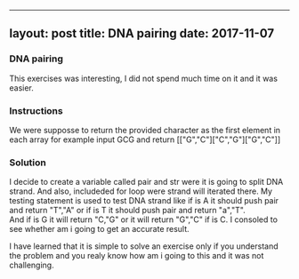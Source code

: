 
---
layout: post
title:  DNA pairing
date:  2017-11-07
---


### DNA pairing

This exercises was interesting,  I did not spend much time on it and it was easier.


### Instructions

We were supposse to return the provided character as the first element in each array for example input  GCG and return [["G","C"]["C","G"]["G","C"]]


### Solution

I decide to create a variable called pair and str were it is going to split DNA strand. And also, includeded for loop were strand will iterated there. 
My testing statement is used to test DNA strand like if is A it should  push pair and return "T","A" or if is T it should push pair and return "a","T".  
 And if is G it will return "C,"G" or it will return "G","C" if is C.  I consoled to see whether am i going to get an accurate result.



I have learned that it is simple to solve an exercise only if you understand the problem and you realy know how am i going to this and 
it was not challenging.




